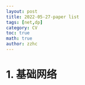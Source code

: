 ```yaml
---
layout: post
title: 2022-05-27-paper list 
tags: [net,dp]
category: CV
toc: true
math: true
author: zzhc
---
```



# 1. 基础网络
